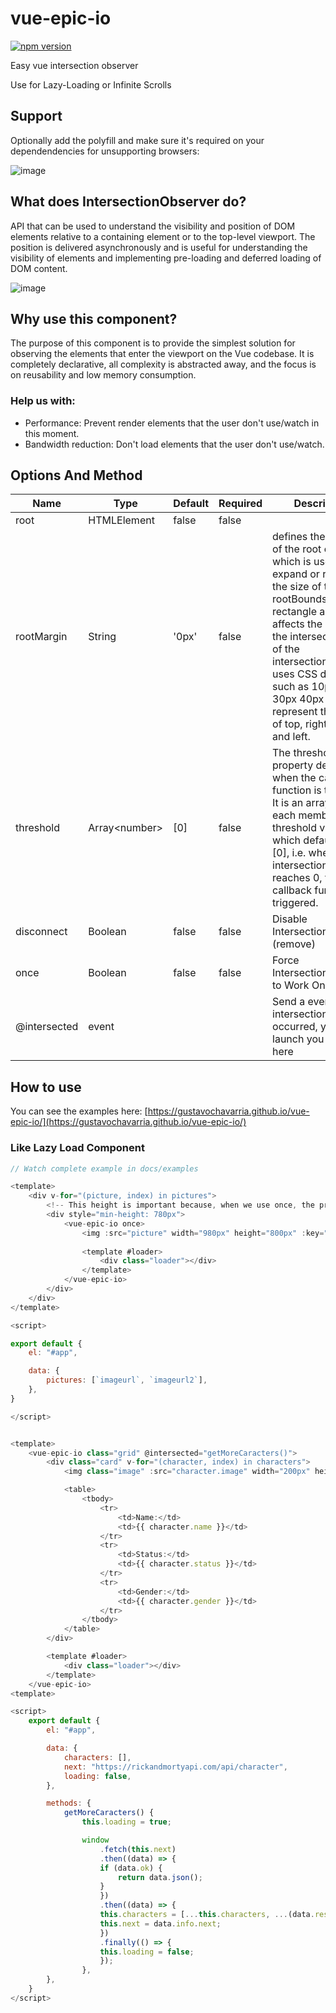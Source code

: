 # vue-epic-io

[![npm version](https://badge.fury.io/js/vue-epic-io.svg)](https://badge.fury.io/js/vue-epic-io)


Easy vue intersection observer

Use for Lazy-Loading or Infinite Scrolls

## Support
Optionally add the polyfill and make sure it's required on your dependendencies for unsupporting browsers:

![image](https://user-images.githubusercontent.com/37227357/108386835-a4fc4880-71d2-11eb-82ca-9b5824b2c310.png)


## What does IntersectionObserver do?

API that can be used to understand the visibility and position of DOM elements relative to a containing element or to the top-level viewport. The position is delivered asynchronously and is useful for understanding the visibility of elements and implementing pre-loading and deferred loading of DOM content.

![image](https://user-images.githubusercontent.com/37227357/108387360-22c05400-71d3-11eb-8aa0-19e65cbf24b0.png)


## Why use this component?

The purpose of this component is to provide the simplest solution for observing the elements that enter the viewport on the Vue codebase. It is completely declarative, all complexity is abstracted away, and the focus is on reusability and low memory consumption.

### Help us with:
- Performance: Prevent render elements that the user don't use/watch in this moment.
- Bandwidth reduction: Don't load elements that the user don't use/watch.


## Options And Method
| Name         | Type           | Default | Required | Description                                                                                                                                                                                                                                                                                            |
| ------------ | -------------- | ------- | -------- | ------------------------------------------------------------------------------------------------------------------------------------------------------------------------------------------------------------------------------------------------------------------------------------------------------ |
| root         | HTMLElement    | false   | false    |
| rootMargin   | String         | '0px'   | false    | defines the margin of the root element, which is used to expand or reduce the size of the rootBounds rectangle and thus affects the size of the intersection area of the intersectionRect. It uses CSS definitions such as 10px 20px 30px 40px to represent the values of top, right, bottom and left. |
| threshold    | Array\<number> | [0]     | false    | The threshold property determines when the callback function is triggered. It is an array where each member is a threshold value, which defaults to [0], i.e. when the intersectionRatio reaches 0, the callback function is triggered.                                                                |
| disconnect   | Boolean        | false   | false    | Disable IntersectionObserver (remove)                                                                                                                                                                                                                                                                  |
| once         | Boolean        | false   | false    | Force IntersectionObserver to Work Once                                                                                                                                                                                                                                                                |
| @intersected | event          |         |          | Send a event when a intersection was occurred, you can launch you method here                                                                                                                                                                                                                          |


## How to use

You can see the examples here: [https://gustavochavarria.github.io/vue-epic-io/](https://gustavochavarria.github.io/vue-epic-io/)

### Like Lazy Load Component

```js
// Watch complete example in docs/examples

<template>
    <div v-for="(picture, index) in pictures">
        <!-- This height is important because, when we use once, the primary slot only render when has the first intersection -->
        <div style="min-height: 780px">
            <vue-epic-io once>                
                <img :src="picture" width="980px" height="800px" :key="index" />
                
                <template #loader>
                    <div class="loader"></div>
                </template>
            </vue-epic-io>
        </div>
    </div>
</template>

<script>

export default {
    el: "#app",

    data: {
        pictures: [`imageurl`, `imageurl2`],
    },
}

</script>
```

```js

<template>
    <vue-epic-io class="grid" @intersected="getMoreCaracters()">                
        <div class="card" v-for="(character, index) in characters">
            <img class="image" :src="character.image" width="200px" height="200px" :key="index" />

            <table>
                <tbody>
                    <tr>
                        <td>Name:</td>
                        <td>{{ character.name }}</td>
                    </tr>
                    <tr>
                        <td>Status:</td>
                        <td>{{ character.status }}</td>
                    </tr>
                    <tr>
                        <td>Gender:</td>
                        <td>{{ character.gender }}</td>
                    </tr>
                </tbody>
            </table>                
        </div>

        <template #loader>
            <div class="loader"></div>
        </template>
    </vue-epic-io>
<template>

<script>
    export default {
        el: "#app",

        data: {
            characters: [],
            next: "https://rickandmortyapi.com/api/character",
            loading: false,
        },

        methods: {
            getMoreCaracters() {
                this.loading = true;

                window
                    .fetch(this.next)
                    .then((data) => {
                    if (data.ok) {
                        return data.json();
                    }
                    })
                    .then((data) => {
                    this.characters = [...this.characters, ...(data.results || [])];
                    this.next = data.info.next;
                    })
                    .finally(() => {
                    this.loading = false;
                    });
                },
        },
    }
</script>


```